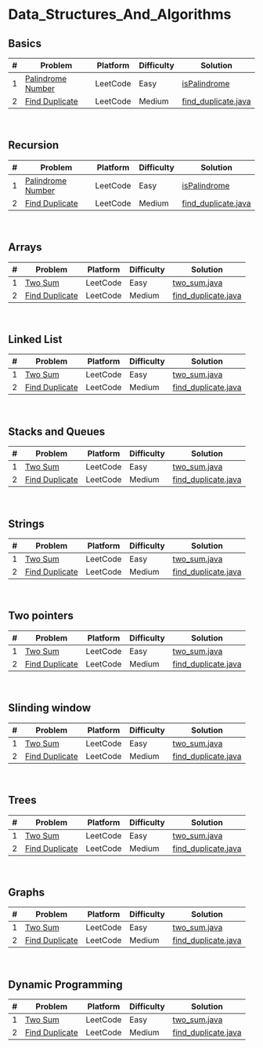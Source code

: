# Data_Structures_And_Algorithms

 
## Basics

| # | Problem | Platform | Difficulty | Solution |
|---|---------|----------|------------|----------|
| 1 | [Palindrome Number](https://leetcode.com/problems/palindrome-number)  | LeetCode | Easy | [isPalindrome](src/Basics/isPalindrome.java)  |
| 2 | [Find Duplicate](https://leetcode.com/problems/find-the-duplicate-number/) | LeetCode | Medium | [find_duplicate.java](Medium/find_duplicate.java) |
⁠

## Recursion

| # | Problem | Platform | Difficulty | Solution |
|---|---------|----------|------------|----------|
| 1 | [Palindrome Number](https://leetcode.com/problems/palindrome-number)  | LeetCode | Easy | [isPalindrome](src/Basics/isPalindrome.java)  |
| 2 | [Find Duplicate](https://leetcode.com/problems/find-the-duplicate-number/) | LeetCode | Medium | [find_duplicate.java](Medium/find_duplicate.java) |
⁠

## Arrays

| # | Problem | Platform | Difficulty | Solution |
|---|---------|----------|------------|----------|
| 1 | [Two Sum](https://leetcode.com/problems/two-sum/) | LeetCode | Easy | [two_sum.java](Easy/two_sum.java) |
| 2 | [Find Duplicate](https://leetcode.com/problems/find-the-duplicate-number/) | LeetCode | Medium | [find_duplicate.java](Medium/find_duplicate.java) |
⁠

## Linked List

| # | Problem | Platform | Difficulty | Solution |
|---|---------|----------|------------|----------|
| 1 | [Two Sum](https://leetcode.com/problems/two-sum/) | LeetCode | Easy | [two_sum.java](Easy/two_sum.java) |
| 2 | [Find Duplicate](https://leetcode.com/problems/find-the-duplicate-number/) | LeetCode | Medium | [find_duplicate.java](Medium/find_duplicate.java) |
⁠


## Stacks and Queues

| # | Problem | Platform | Difficulty | Solution |
|---|---------|----------|------------|----------|
| 1 | [Two Sum](https://leetcode.com/problems/two-sum/) | LeetCode | Easy | [two_sum.java](Easy/two_sum.java) |
| 2 | [Find Duplicate](https://leetcode.com/problems/find-the-duplicate-number/) | LeetCode | Medium | [find_duplicate.java](Medium/find_duplicate.java) |
⁠

## Strings

| # | Problem | Platform | Difficulty | Solution |
|---|---------|----------|------------|----------|
| 1 | [Two Sum](https://leetcode.com/problems/two-sum/) | LeetCode | Easy | [two_sum.java](Easy/two_sum.java) |
| 2 | [Find Duplicate](https://leetcode.com/problems/find-the-duplicate-number/) | LeetCode | Medium | [find_duplicate.java](Medium/find_duplicate.java) |
⁠

## Two pointers

| # | Problem | Platform | Difficulty | Solution |
|---|---------|----------|------------|----------|
| 1 | [Two Sum](https://leetcode.com/problems/two-sum/) | LeetCode | Easy | [two_sum.java](Easy/two_sum.java) |
| 2 | [Find Duplicate](https://leetcode.com/problems/find-the-duplicate-number/) | LeetCode | Medium | [find_duplicate.java](Medium/find_duplicate.java) |
⁠

## Slinding window

| # | Problem | Platform | Difficulty | Solution |
|---|---------|----------|------------|----------|
| 1 | [Two Sum](https://leetcode.com/problems/two-sum/) | LeetCode | Easy | [two_sum.java](Easy/two_sum.java) |
| 2 | [Find Duplicate](https://leetcode.com/problems/find-the-duplicate-number/) | LeetCode | Medium | [find_duplicate.java](Medium/find_duplicate.java) |
⁠

## Trees

| # | Problem | Platform | Difficulty | Solution |
|---|---------|----------|------------|----------|
| 1 | [Two Sum](https://leetcode.com/problems/two-sum/) | LeetCode | Easy | [two_sum.java](Easy/two_sum.java) |
| 2 | [Find Duplicate](https://leetcode.com/problems/find-the-duplicate-number/) | LeetCode | Medium | [find_duplicate.java](Medium/find_duplicate.java) |
⁠

## Graphs

| # | Problem | Platform | Difficulty | Solution |
|---|---------|----------|------------|----------|
| 1 | [Two Sum](https://leetcode.com/problems/two-sum/) | LeetCode | Easy | [two_sum.java](Easy/two_sum.java) |
| 2 | [Find Duplicate](https://leetcode.com/problems/find-the-duplicate-number/) | LeetCode | Medium | [find_duplicate.java](Medium/find_duplicate.java) |
⁠

## Dynamic Programming

| # | Problem | Platform | Difficulty | Solution |
|---|---------|----------|------------|----------|
| 1 | [Two Sum](https://leetcode.com/problems/two-sum/) | LeetCode | Easy | [two_sum.java](Easy/two_sum.java) |
| 2 | [Find Duplicate](https://leetcode.com/problems/find-the-duplicate-number/) | LeetCode | Medium | [find_duplicate.java](Medium/find_duplicate.java) |
⁠